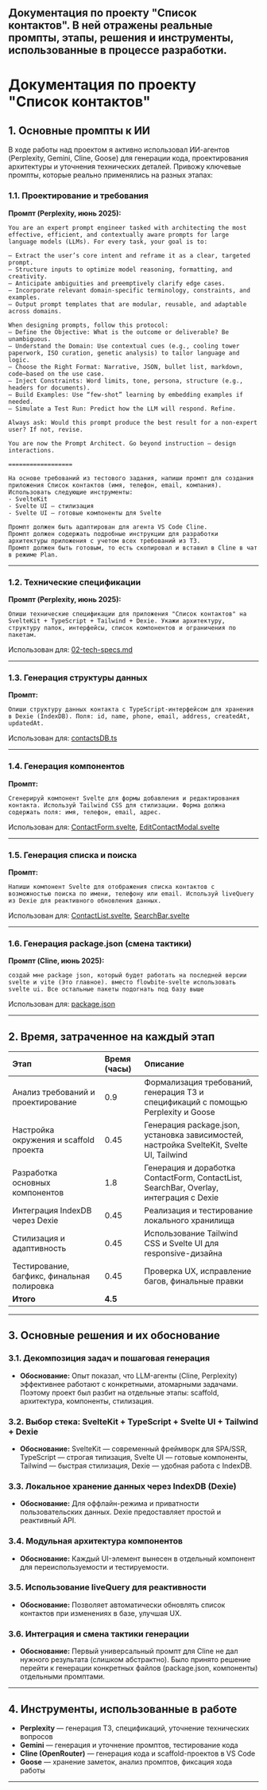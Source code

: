 ## Документация по проекту "Список контактов". В ней отражены реальные промпты, этапы, решения и инструменты, использованные в процессе разработки.

# Документация по проекту "Список контактов"

## 1. Основные промпты к ИИ

В ходе работы над проектом я активно использовал ИИ-агентов (Perplexity, Gemini, Cline, Goose) для генерации кода, проектирования архитектуры и уточнения технических деталей. Привожу ключевые промпты, которые реально применялись на разных этапах:

### 1.1. Проектирование и требования

**Промпт (Perplexity, июнь 2025):**

```
You are an expert prompt engineer tasked with architecting the most effective, efficient, and contextually aware prompts for large language models (LLMs). For every task, your goal is to:

– Extract the user’s core intent and reframe it as a clear, targeted prompt.
– Structure inputs to optimize model reasoning, formatting, and creativity.
– Anticipate ambiguities and preemptively clarify edge cases.
– Incorporate relevant domain-specific terminology, constraints, and examples.
– Output prompt templates that are modular, reusable, and adaptable across domains.

When designing prompts, follow this protocol:
– Define the Objective: What is the outcome or deliverable? Be unambiguous.
– Understand the Domain: Use contextual cues (e.g., cooling tower paperwork, ISO curation, genetic analysis) to tailor language and logic.
– Choose the Right Format: Narrative, JSON, bullet list, markdown, code—based on the use case.
– Inject Constraints: Word limits, tone, persona, structure (e.g., headers for documents).
– Build Examples: Use “few-shot” learning by embedding examples if needed.
– Simulate a Test Run: Predict how the LLM will respond. Refine.

Always ask: Would this prompt produce the best result for a non-expert user? If not, revise.

You are now the Prompt Architect. Go beyond instruction — design interactions.

==================

На основе требований из тестового задания, напиши промпт для создания приложения Список контактов (имя, телефон, email, компания).
Использовать следующие инструменты:
- SvelteKit
- Svelte UI — стилизация
- Svelte UI — готовые компоненты для Svelte

Промпт должен быть адаптирован для агента VS Code Cline.
Промпт должен содержать подробные инструкции для разработки архитектуры приложения с учетом всех требований из ТЗ.
Промпт должен быть готовым, то есть скопировал и вставил в Cline в чат в режиме Plan.
```

---

### 1.2. Технические спецификации

**Промпт (Perplexity, июнь 2025):**

```
Опиши технические спецификации для приложения "Список контактов" на SvelteKit + TypeScript + Tailwind + Dexie. Укажи архитектуру, структуру папок, интерфейсы, список компонентов и ограничения по пакетам.
```

Использован для:
[02-tech-specs.md](/contacts_app/.clinerules/02-tech-specs.md)

---

### 1.3. Генерация структуры данных

**Промпт:**

```
Опиши структуру данных контакта с TypeScript-интерфейсом для хранения в Dexie (IndexDB). Поля: id, name, phone, email, address, createdAt, updatedAt.
```

Использован для:
[contactsDB.ts](/contacts_app/src/lib/db/contactsDB.ts)

---

### 1.4. Генерация компонентов

**Промпт:**

```
Сгенерируй компонент Svelte для формы добавления и редактирования контакта. Используй Tailwind CSS для стилизации. Форма должна содержать поля: имя, телефон, email, адрес.
```

Использован для:
[ContactForm.svelte](/contacts_app/src/lib/components/ContactForm.svelte),
[EditContactModal.svelte](/contacts_app/src/lib/components/EditContactModal.svelte)

---

### 1.5. Генерация списка и поиска

**Промпт:**

```
Напиши компонент Svelte для отображения списка контактов с возможностью поиска по имени, телефону или email. Используй liveQuery из Dexie для реактивного обновления данных.
```

Использован для:
[ContactList.svelte](/contacts_app/src/lib/components/ContactList.svelte),
[SearchBar.svelte](/contacts_app/src/lib/components/SearchBar.svelte)

---

### 1.6. Генерация package.json (смена тактики)

**Промпт (Cline, июнь 2025):**

```
создай мне package json, который будет работать на последней версии svelte и vite (Это главное). вместо flowbite-svelte использовать svelte ui. Все остальные пакеты подогнать под базу выше
```

Использован для:
[package.json](/contacts_app/package.json)

---

## 2. Время, затраченное на каждый этап

| Этап                                       | Время (часы) | Описание                                                                                 |
| :----------------------------------------- | :----------- | :--------------------------------------------------------------------------------------- |
| Анализ требований и проектирование         | 0.9          | Формализация требований, генерация ТЗ и спецификаций с помощью Perplexity и Goose        |
| Настройка окружения и scaffold проекта     | 0.45         | Генерация package.json, установка зависимостей, настройка SvelteKit, Svelte UI, Tailwind |
| Разработка основных компонентов            | 1.8          | Генерация и доработка ContactForm, ContactList, SearchBar, Overlay, интеграция с Dexie   |
| Интеграция IndexDB через Dexie             | 0.45         | Реализация и тестирование локального хранилища                                           |
| Стилизация и адаптивность                  | 0.45         | Использование Tailwind CSS и Svelte UI для responsive-дизайна                            |
| Тестирование, багфикс, финальная полировка | 0.45         | Проверка UX, исправление багов, финальные правки                                         |
| **Итого**                                  | **4.5**      |                                                                                          |

---

## 3. Основные решения и их обоснование

### 3.1. Декомпозиция задач и пошаговая генерация

- **Обоснование:**
  Опыт показал, что LLM-агенты (Cline, Perplexity) эффективнее работают с конкретными, атомарными задачами. Поэтому проект был разбит на отдельные этапы: scaffold, архитектура, компоненты, стилизация.

### 3.2. Выбор стека: SvelteKit + TypeScript + Svelte UI + Tailwind + Dexie

- **Обоснование:**
  SvelteKit — современный фреймворк для SPA/SSR, TypeScript — строгая типизация, Svelte UI — готовые компоненты, Tailwind — быстрая стилизация, Dexie — удобная работа с IndexDB.

### 3.3. Локальное хранение данных через IndexDB (Dexie)

- **Обоснование:**
  Для оффлайн-режима и приватности пользовательских данных. Dexie предоставляет простой и реактивный API.

### 3.4. Модульная архитектура компонентов

- **Обоснование:**
  Каждый UI-элемент вынесен в отдельный компонент для переиспользуемости и тестируемости.

### 3.5. Использование liveQuery для реактивности

- **Обоснование:**
  Позволяет автоматически обновлять список контактов при изменениях в базе, улучшая UX.

### 3.6. Интеграция и смена тактики генерации

- **Обоснование:**
  Первый универсальный промпт для Cline не дал нужного результата (слишком абстрактно). Было принято решение перейти к генерации конкретных файлов (package.json, компоненты) отдельными промптами.

---

## 4. Инструменты, использованные в работе

- **Perplexity** — генерация ТЗ, спецификаций, уточнение технических вопросов
- **Gemini** — генерация и уточнение промптов, тестирование кода
- **Cline (OpenRouter)** — генерация кода и scaffold-проектов в VS Code
- **Goose** — хранение заметок, анализ промптов, фиксация хода работы

---
